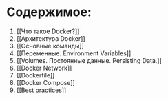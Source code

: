 # Содержимое:
1. [[Что такое Docker?]]
2. [[Архитектура Docker]]
3. [[Основные команды]]
4. [[Переменные. Environment Variables]]
5. [[Volumes. Постоянные данные. Persisting Data.]]
6. [[Docker Network]]
7. [[Dockerfile]]
8. [[Docker Compose]]
9. [[Best practices]]